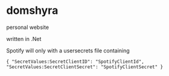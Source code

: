 # domshyra
personal website

written in .Net 


Spotify will only with a usersecrets file containing 

`{
  "SecretValues:SecretClientID": "SpotifyClientId",
  "SecretValues:SecretClientSecret": "SpotifyClientSecret"
}
`
